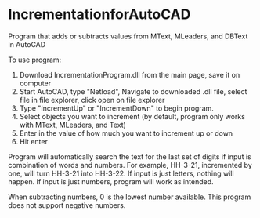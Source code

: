 # IncrementationforAutoCAD
Program that adds or subtracts values from MText, MLeaders, and DBText in AutoCAD

To use program:

1) Download IncrementationProgram.dll from the main page, save it on computer
2) Start AutoCAD, type "Netload", Navigate to downloaded .dll file, select file in file explorer, click open on file explorer
3) Type "IncrementUp" or "IncrementDown" to begin program. 
4) Select objects you want to increment (by default, program only works with MText, MLeaders, and Text)
5) Enter in the value of how much you want to increment up or down
6) Hit enter

Program will automatically search the text for the last set of digits if input is combination of words and numbers. For example, HH-3-21, incremented by one, will turn HH-3-21 into HH-3-22. If input is just letters, nothing will happen. If input is just numbers, program will work as intended. 

When subtracting numbers, 0 is the lowest number available. This program does not support negative numbers. 
